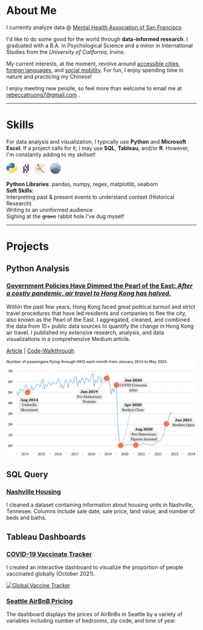 # About Me
I currently analyze data @ [Mental Health Association of San Francisco](https://www.mentalhealthsf.org/). 

I'd like to do some good for the world through **data-informed research**. I graduated with a B.A. in Psychological Science and a minor in International Studies from the *University of California, Irvine*.   

My current interests, at the moment, revolve around [accessible cities](https://www.youtube.com/c/NotJustBikes), [foreign languages](https://www.scientificamerican.com/article/how-language-shapes-thought/), and [social mobility](https://opportunityinsights.org/). For fun, I enjoy spending time in nature and practicing my Chinese! 

I enjoy meeting new people, so feel more than welcome to email me at [rebeccatruong7@gmail.com](mailto:rebeccatruong7@gmail.com) . 

---

# Skills
For data analysis and visualization, I typically use **Python** and **Microsoft Excel**. If a project calls for it, I may use **SQL**, **Tableau**, and/or **R**. However, I'm constantly adding to my skillset!   

<img src="/assets/img/python.png" width="30" height="30">&nbsp;&nbsp;
<img src="/assets/img/pandas.png" width="20" height="30">&nbsp;&nbsp;
<img src="/assets/img/matplotlib.png" width="30" height="30">&nbsp;&nbsp;
<img src="/assets/img/seaborn.png" width="30" height="30">   

**Python Libraries**: pandas, numpy, regex, matplotlib, seaborn     
**Soft Skills**:   
   Interpreting past & present events to understand context (Historical Research)   
   Writing to an uninformed audience   
   Sighing at the ~~grave~~ rabbit hole I've dug myself   

---

# Projects 

## Python Analysis 
### [Government Policies Have Dimmed the Pearl of the East:   *After a costly pandemic, air travel to Hong Kong has halved.*](https://medium.com/@rebeccatruong7/government-policies-have-dimmed-the-pearl-of-the-east-bd0f1a855536)
Within the past few years, Hong Kong faced great political turmoil and strict travel procedures that have led residents and companies to flee the city, also known as the Pearl of the East. I aggregated, cleaned, and combined the data from 10+ public data sources to quantify the change in Hong Kong air travel. I published my extensive research, analysis, and data visualizations in a comprehensive Medium article.
   
[Article](https://medium.com/@rebeccatruong7/government-policies-have-dimmed-the-pearl-of-the-east-bd0f1a855536) | [Code-Walkthrough](https://github.com/rebeccatruong7/Data-Projects/blob/main/HKG%20Code%20Walkthrough.ipynb)   

[![Hong Kong Air Traffic Timeline!](assets/img/hkthumbnail_small.png)](https://medium.com/@rebeccatruong7/government-policies-have-dimmed-the-pearl-of-the-east-bd0f1a855536)
   
## SQL Query
### [Nashville Housing](https://github.com/rebeccatruong7/Data-Projects/blob/main/Nashville%20Housing%20Data%20Cleaning%20Queries.sql) 
I cleaned a dataset containing information about housing units in Nashville, Tennesee. Columns include sale date, sale price, land value, and number of beds and baths. 

## Tableau Dashboards
### [COVID-19 Vaccinate Tracker](https://public.tableau.com/views/COVIDDashboard_16911063239220/GlobalVaccineTracker?:language=en-US&:display_count=n&:origin=viz_share_link) 
I created an interactive dashboard to visualize the proportion of people vaccinated globally (October 2021).

<div class='tableauPlaceholder' id='viz1692046687739' style='position: relative'><noscript><a href='#'><img alt='Global Vaccine Tracker ' src='https:&#47;&#47;public.tableau.com&#47;static&#47;images&#47;K9&#47;K9K3TPTMG&#47;1_rss.png' style='border: none' /></a></noscript><object class='tableauViz'  style='display:none;'><param name='host_url' value='https%3A%2F%2Fpublic.tableau.com%2F' /> <param name='embed_code_version' value='3' /> <param name='path' value='shared&#47;K9K3TPTMG' /> <param name='toolbar' value='yes' /><param name='static_image' value='https:&#47;&#47;public.tableau.com&#47;static&#47;images&#47;K9&#47;K9K3TPTMG&#47;1.png' /> <param name='animate_transition' value='yes' /><param name='display_static_image' value='yes' /><param name='display_spinner' value='yes' /><param name='display_overlay' value='yes' /><param name='display_count' value='yes' /><param name='language' value='en-US' /></object></div>                <script type='text/javascript'>                    var divElement = document.getElementById('viz1692046687739');                    var vizElement = divElement.getElementsByTagName('object')[0];                    vizElement.style.width='1000px';vizElement.style.height='2027px';                    var scriptElement = document.createElement('script');                    scriptElement.src = 'https://public.tableau.com/javascripts/api/viz_v1.js';                    vizElement.parentNode.insertBefore(scriptElement, vizElement);                </script>

### [Seattle AirBnB Pricing](https://public.tableau.com/views/AirBnBFullProject_16555083090270/Dashboard1?:language=en-US&:display_count=n&:origin=viz_share_link ) 
The dashboard displays the prices of AirBnBs in Seattle by a variety of variables including number of bedrooms, zip code, and time of year. 
 

